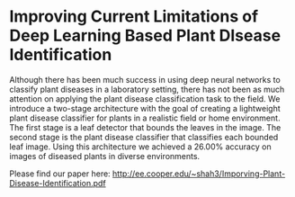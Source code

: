 # Improving Current Limitations of Deep Learning Based Plant DIsease Identification

Although there has been much success in using deep neural networks to classify plant diseases in a laboratory setting, there has not been as much attention on applying the plant disease classification task to the field. We introduce a two-stage architecture with the goal of creating a lightweight plant disease classifier for plants in a realistic field or home environment. The first stage is a leaf detector that bounds the leaves in the image. The second stage is the plant disease classifier that classifies each bounded leaf image. Using this architecture we achieved a 26.00% accuracy on images of diseased plants in diverse environments. 

Please find our paper here: http://ee.cooper.edu/~shah3/Imporving-Plant-Disease-Identification.pdf

